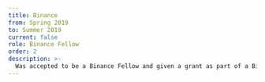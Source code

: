 ```yaml
---
title: Binance
from: Spring 2019
to: Summer 2019
current: false
role: Binance Fellow
order: 2
description: >-
  Was accepted to be a Binance Fellow and given a grant as part of a Binance Fellowship to create Tokenfolio - https://binancex.dev/fellowship_details.html?project=038_fellowship_tokenfolio
---
```

